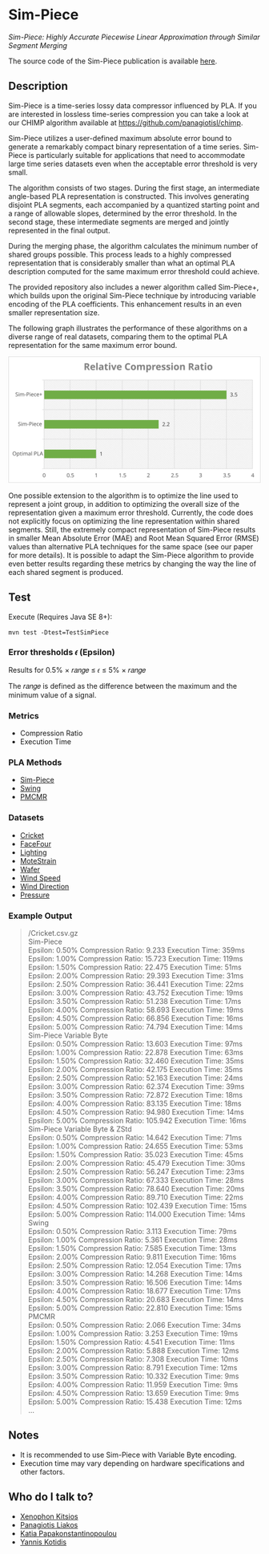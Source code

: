 # Sim-Piece
*Sim-Piece: Highly Accurate Piecewise Linear Approximation through Similar Segment Merging*

The source code of the Sim-Piece publication is available [here](https://github.com/xkitsios/Sim-Piece/releases/tag/Paper_Edition). 

## Description
Sim-Piece is a time-series lossy data compressor influenced by PLA. If you are interested in lossless time-series compression you can take a look at our CHIMP algorithm available at https://github.com/panagiotisl/chimp.

Sim-Piece utilizes a user-defined maximum absolute error bound to generate a remarkably compact binary representation of a time series. Sim-Piece is particularly suitable for applications that need to accommodate large time series datasets even when the acceptable error threshold is very small.

The algorithm consists of two stages. During the first stage, an intermediate angle-based PLA representation is constructed. This involves generating disjoint PLA segments, each accompanied by a quantized starting point and a range of allowable slopes, determined by the error threshold. In the second stage, these intermediate segments are merged and jointly represented in the final output.

During the merging phase, the algorithm calculates the minimum number of shared groups possible. This process leads to a highly compressed representation that is considerably smaller than what an optimal PLA description computed for the same maximum error threshold could achieve.

The provided repository also includes a newer algorithm called Sim-Piece+, which builds upon the original Sim-Piece technique by introducing variable encoding of the PLA coefficients. This enhancement results in an even smaller representation size.

The following graph illustrates the performance of these algorithms on a diverse range of real datasets, comparing them to the optimal PLA representation for the same maximum error bound.

![Relative Compression Ratio](relative_cr.svg)

One possible extension to the algorithm is to optimize the line used to represent a joint group, in addition to optimizing the overall size of the representation given a maximum error threshold. Currently, the code does not explicitly focus on optimizing the line representation within shared segments. Still, the extremely compact representation of Sim-Piece results in smaller Mean Absolute Error (MAE) and Root Mean Squared Error (RMSE) values than alternative PLA techniques for the same space (see our paper for more details). It is possible to adapt the Sim-Piece algorithm to provide even better results regarding these metrics by changing the way the line of each shared segment is produced.

## Test
Execute (Requires Java SE 8+):

```
mvn test -Dtest=TestSimPiece
```

### Error thresholds 𝜖 (Epsilon)
Results for 0.5% × 𝑟𝑎𝑛𝑔𝑒 ≤ 𝜖 ≤ 5% × 𝑟𝑎𝑛𝑔𝑒

The 𝑟𝑎𝑛𝑔𝑒 is defined as the difference between the maximum and the minimum value of a signal.

### Metrics
- Compression Ratio
- Execution Time


### PLA Methods
- [Sim-Piece](http://vldb.org/pvldb/volumes/16/paper/Sim-Piece%3A%20Highly%20Accurate%20Piecewise%20Linear%20Approximation%20through%20Similar%20Segment%20Merging)
- [Swing](https://dl.acm.org/doi/10.14778/1687627.1687645)
- [PMCMR](https://ieeexplore.ieee.org/document/1260811)


### Datasets

- [Cricket](https://www.cs.ucr.edu/~eamonn/time_series_data_2018)
- [FaceFour](https://www.cs.ucr.edu/~eamonn/time_series_data_2018)
- [Lighting](https://www.cs.ucr.edu/~eamonn/time_series_data_2018)
- [MoteStrain](https://www.cs.ucr.edu/~eamonn/time_series_data_2018)
- [Wafer](https://www.cs.ucr.edu/~eamonn/time_series_data_2018)
- [Wind Speed](https://data.neonscience.org/data-products/DP1.20059.001/RELEASE-2022)
- [Wind Direction](https://data.neonscience.org/data-products/DP1.20059.001/RELEASE-2022)
- [Pressure](https://data.neonscience.org/data-products/DP1.20004.001/RELEASE-2022)

### Example Output
>/Cricket.csv.gz  
>Sim-Piece  
>Epsilon: 0.50%	Compression Ratio: 9.233	Execution Time: 359ms  
>Epsilon: 1.00%	Compression Ratio: 15.723	Execution Time: 119ms  
>Epsilon: 1.50%	Compression Ratio: 22.475	Execution Time: 51ms  
>Epsilon: 2.00%	Compression Ratio: 29.393	Execution Time: 31ms  
>Epsilon: 2.50%	Compression Ratio: 36.441	Execution Time: 22ms  
>Epsilon: 3.00%	Compression Ratio: 43.752	Execution Time: 19ms  
>Epsilon: 3.50%	Compression Ratio: 51.238	Execution Time: 17ms  
>Epsilon: 4.00%	Compression Ratio: 58.693	Execution Time: 19ms  
>Epsilon: 4.50%	Compression Ratio: 66.856	Execution Time: 16ms  
>Epsilon: 5.00%	Compression Ratio: 74.794	Execution Time: 14ms  
>Sim-Piece Variable Byte  
>Epsilon: 0.50%	Compression Ratio: 13.603	Execution Time: 97ms  
>Epsilon: 1.00%	Compression Ratio: 22.878	Execution Time: 63ms  
>Epsilon: 1.50%	Compression Ratio: 32.460	Execution Time: 35ms  
>Epsilon: 2.00%	Compression Ratio: 42.175	Execution Time: 35ms  
>Epsilon: 2.50%	Compression Ratio: 52.163	Execution Time: 24ms  
>Epsilon: 3.00%	Compression Ratio: 62.374	Execution Time: 39ms  
>Epsilon: 3.50%	Compression Ratio: 72.872	Execution Time: 18ms  
>Epsilon: 4.00%	Compression Ratio: 83.135	Execution Time: 18ms  
>Epsilon: 4.50%	Compression Ratio: 94.980	Execution Time: 14ms  
>Epsilon: 5.00%	Compression Ratio: 105.942	Execution Time: 16ms  
>Sim-Piece Variable Byte & ZStd  
>Epsilon: 0.50%	Compression Ratio: 14.642	Execution Time: 71ms  
>Epsilon: 1.00%	Compression Ratio: 24.655	Execution Time: 53ms  
>Epsilon: 1.50%	Compression Ratio: 35.023	Execution Time: 45ms  
>Epsilon: 2.00%	Compression Ratio: 45.479	Execution Time: 30ms  
>Epsilon: 2.50%	Compression Ratio: 56.247	Execution Time: 23ms  
>Epsilon: 3.00%	Compression Ratio: 67.333	Execution Time: 28ms  
>Epsilon: 3.50%	Compression Ratio: 78.640	Execution Time: 20ms  
>Epsilon: 4.00%	Compression Ratio: 89.710	Execution Time: 22ms  
>Epsilon: 4.50%	Compression Ratio: 102.439	Execution Time: 15ms  
>Epsilon: 5.00%	Compression Ratio: 114.000	Execution Time: 14ms  
>Swing  
>Epsilon: 0.50%	Compression Ratio: 3.113	Execution Time: 79ms  
>Epsilon: 1.00%	Compression Ratio: 5.361	Execution Time: 28ms  
>Epsilon: 1.50%	Compression Ratio: 7.585	Execution Time: 13ms  
>Epsilon: 2.00%	Compression Ratio: 9.811	Execution Time: 16ms  
>Epsilon: 2.50%	Compression Ratio: 12.054	Execution Time: 17ms  
>Epsilon: 3.00%	Compression Ratio: 14.268	Execution Time: 14ms  
>Epsilon: 3.50%	Compression Ratio: 16.506	Execution Time: 14ms  
>Epsilon: 4.00%	Compression Ratio: 18.677	Execution Time: 17ms  
>Epsilon: 4.50%	Compression Ratio: 20.683	Execution Time: 14ms  
>Epsilon: 5.00%	Compression Ratio: 22.810	Execution Time: 15ms  
>PMCMR  
>Epsilon: 0.50%	Compression Ratio: 2.066	Execution Time: 34ms  
>Epsilon: 1.00%	Compression Ratio: 3.253	Execution Time: 19ms  
>Epsilon: 1.50%	Compression Ratio: 4.541	Execution Time: 11ms  
>Epsilon: 2.00%	Compression Ratio: 5.888	Execution Time: 12ms  
>Epsilon: 2.50%	Compression Ratio: 7.308	Execution Time: 10ms  
>Epsilon: 3.00%	Compression Ratio: 8.791	Execution Time: 12ms  
>Epsilon: 3.50%	Compression Ratio: 10.332	Execution Time: 9ms  
>Epsilon: 4.00%	Compression Ratio: 11.959	Execution Time: 9ms  
>Epsilon: 4.50%	Compression Ratio: 13.659	Execution Time: 9ms  
>Epsilon: 5.00%	Compression Ratio: 15.438	Execution Time: 12ms  
>...

## Notes
- It is recommended to use Sim-Piece with Variable Byte encoding.
- Execution time may vary depending on hardware specifications and other factors.

## Who do I talk to?
- [Xenophon Kitsios](https://xkitsios.github.io/)
- [Panagiotis Liakos](https://cgi.di.uoa.gr/~p.liakos/)
- [Katia Papakonstantinopoulou](https://www2.aueb.gr/users/katia/)
- [Yannis Kotidis](http://pages.cs.aueb.gr/~kotidis/)
